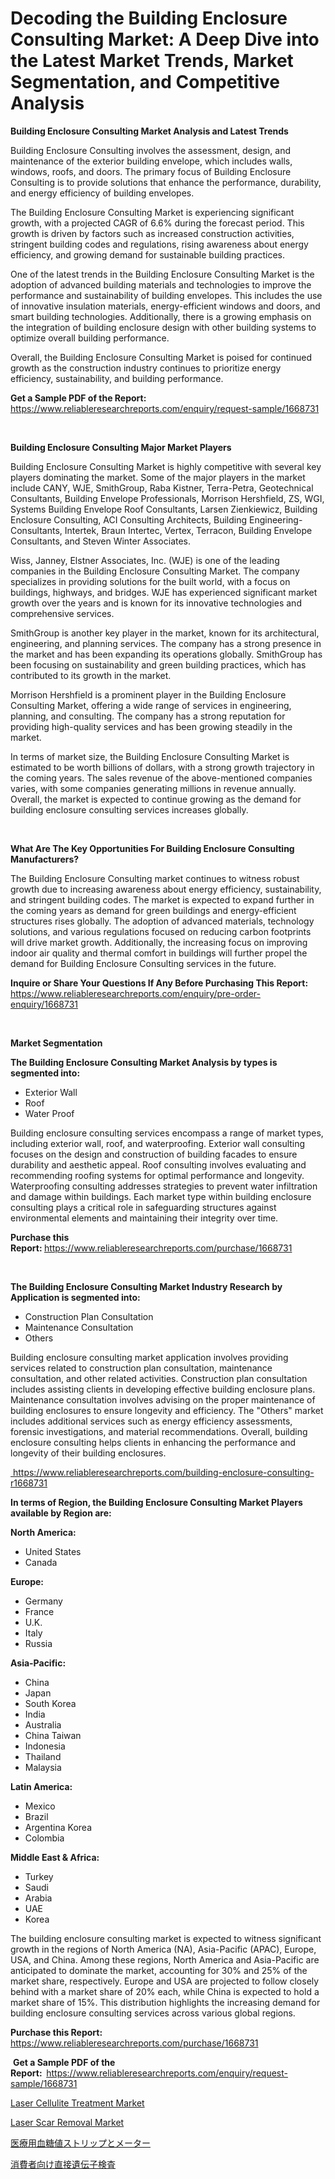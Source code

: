 <p><h1>Decoding the Building Enclosure Consulting Market: A Deep Dive into the Latest Market Trends, Market Segmentation, and Competitive Analysis</h1></p><p><strong>Building Enclosure Consulting Market Analysis and Latest Trends</strong></p>
<p><p>Building Enclosure Consulting involves the assessment, design, and maintenance of the exterior building envelope, which includes walls, windows, roofs, and doors. The primary focus of Building Enclosure Consulting is to provide solutions that enhance the performance, durability, and energy efficiency of building envelopes.</p><p>The Building Enclosure Consulting Market is experiencing significant growth, with a projected CAGR of 6.6% during the forecast period. This growth is driven by factors such as increased construction activities, stringent building codes and regulations, rising awareness about energy efficiency, and growing demand for sustainable building practices.</p><p>One of the latest trends in the Building Enclosure Consulting Market is the adoption of advanced building materials and technologies to improve the performance and sustainability of building envelopes. This includes the use of innovative insulation materials, energy-efficient windows and doors, and smart building technologies. Additionally, there is a growing emphasis on the integration of building enclosure design with other building systems to optimize overall building performance.</p><p>Overall, the Building Enclosure Consulting Market is poised for continued growth as the construction industry continues to prioritize energy efficiency, sustainability, and building performance.</p></p>
<p><strong>Get a Sample PDF of the Report:&nbsp;</strong> <a href="https://www.reliableresearchreports.com/enquiry/request-sample/1668731">https://www.reliableresearchreports.com/enquiry/request-sample/1668731</a></p>
<p>&nbsp;</p>
<p><strong>Building Enclosure Consulting Major Market Players</strong></p>
<p><p>Building Enclosure Consulting Market is highly competitive with several key players dominating the market. Some of the major players in the market include CANY, WJE, SmithGroup, Raba Kistner, Terra-Petra, Geotechnical Consultants, Building Envelope Professionals, Morrison Hershfield, ZS, WGI, Systems Building Envelope Roof Consultants, Larsen Zienkiewicz, Building Enclosure Consulting, ACI Consulting Architects, Building Engineering-Consultants, Intertek, Braun Intertec, Vertex, Terracon, Building Envelope Consultants, and Steven Winter Associates.</p><p>Wiss, Janney, Elstner Associates, Inc. (WJE) is one of the leading companies in the Building Enclosure Consulting Market. The company specializes in providing solutions for the built world, with a focus on buildings, highways, and bridges. WJE has experienced significant market growth over the years and is known for its innovative technologies and comprehensive services.</p><p>SmithGroup is another key player in the market, known for its architectural, engineering, and planning services. The company has a strong presence in the market and has been expanding its operations globally. SmithGroup has been focusing on sustainability and green building practices, which has contributed to its growth in the market.</p><p>Morrison Hershfield is a prominent player in the Building Enclosure Consulting Market, offering a wide range of services in engineering, planning, and consulting. The company has a strong reputation for providing high-quality services and has been growing steadily in the market.</p><p>In terms of market size, the Building Enclosure Consulting Market is estimated to be worth billions of dollars, with a strong growth trajectory in the coming years. The sales revenue of the above-mentioned companies varies, with some companies generating millions in revenue annually. Overall, the market is expected to continue growing as the demand for building enclosure consulting services increases globally.</p></p>
<p>&nbsp;</p>
<p><strong>What Are The Key Opportunities For Building Enclosure Consulting Manufacturers?</strong></p>
<p><p>The Building Enclosure Consulting market continues to witness robust growth due to increasing awareness about energy efficiency, sustainability, and stringent building codes. The market is expected to expand further in the coming years as demand for green buildings and energy-efficient structures rises globally. The adoption of advanced materials, technology solutions, and various regulations focused on reducing carbon footprints will drive market growth. Additionally, the increasing focus on improving indoor air quality and thermal comfort in buildings will further propel the demand for Building Enclosure Consulting services in the future.</p></p>
<p><strong>Inquire or Share Your Questions If Any Before Purchasing This Report:</strong> <a href="https://www.reliableresearchreports.com/enquiry/pre-order-enquiry/1668731">https://www.reliableresearchreports.com/enquiry/pre-order-enquiry/1668731</a></p>
<p>&nbsp;</p>
<p><strong>Market Segmentation</strong></p>
<p><strong>The Building Enclosure Consulting Market Analysis by types is segmented into:</strong></p>
<p><ul><li>Exterior Wall</li><li>Roof</li><li>Water Proof</li></ul></p>
<p><p>Building enclosure consulting services encompass a range of market types, including exterior wall, roof, and waterproofing. Exterior wall consulting focuses on the design and construction of building facades to ensure durability and aesthetic appeal. Roof consulting involves evaluating and recommending roofing systems for optimal performance and longevity. Waterproofing consulting addresses strategies to prevent water infiltration and damage within buildings. Each market type within building enclosure consulting plays a critical role in safeguarding structures against environmental elements and maintaining their integrity over time.</p></p>
<p><strong>Purchase this Report:&nbsp;</strong><a href="https://www.reliableresearchreports.com/purchase/1668731">https://www.reliableresearchreports.com/purchase/1668731</a></p>
<p>&nbsp;</p>
<p><strong>The Building Enclosure Consulting Market Industry Research by Application is segmented into:</strong></p>
<p><ul><li>Construction Plan Consultation</li><li>Maintenance Consultation</li><li>Others</li></ul></p>
<p><p>Building enclosure consulting market application involves providing services related to construction plan consultation, maintenance consultation, and other related activities. Construction plan consultation includes assisting clients in developing effective building enclosure plans. Maintenance consultation involves advising on the proper maintenance of building enclosures to ensure longevity and efficiency. The "Others" market includes additional services such as energy efficiency assessments, forensic investigations, and material recommendations. Overall, building enclosure consulting helps clients in enhancing the performance and longevity of their building enclosures.</p></p>
<p><a href="https://www.reliableresearchreports.com/building-enclosure-consulting-r1668731">&nbsp;https://www.reliableresearchreports.com/building-enclosure-consulting-r1668731</a></p>
<p><strong>In terms of Region, the Building Enclosure Consulting Market Players available by Region are:</strong></p>
<p>
    <p> <strong> North America: </strong>
        <ul>
            <li>United States</li>
            <li>Canada</li>
        </ul>
        </p> 
    <p> <strong> Europe: </strong>
        <ul>
            <li>Germany</li>
            <li>France</li>
            <li>U.K.</li>
            <li>Italy</li>
            <li>Russia</li>
        </ul>
        </p> 
    <p> <strong> Asia-Pacific: </strong>
        <ul>
            <li>China</li>
            <li>Japan</li>
            <li>South Korea</li>
            <li>India</li>
            <li>Australia</li>
            <li>China Taiwan</li>
            <li>Indonesia</li>
            <li>Thailand</li>
            <li>Malaysia</li>
        </ul>
        </p> 
    <p> <strong> Latin America: </strong>
        <ul>
            <li>Mexico</li>
            <li>Brazil</li>
            <li>Argentina Korea</li>
            <li>Colombia</li>
        </ul>
        </p> 
    <p> <strong> Middle East & Africa: </strong>
        <ul>
            <li>Turkey</li>
            <li>Saudi</li>
            <li>Arabia</li>
            <li>UAE</li>
            <li>Korea</li>
        </ul>
    </p>
    </p>
<p><p>The building enclosure consulting market is expected to witness significant growth in the regions of North America (NA), Asia-Pacific (APAC), Europe, USA, and China. Among these regions, North America and Asia-Pacific are anticipated to dominate the market, accounting for 30% and 25% of the market share, respectively. Europe and USA are projected to follow closely behind with a market share of 20% each, while China is expected to hold a market share of 15%. This distribution highlights the increasing demand for building enclosure consulting services across various global regions.</p></p>
<p><strong>Purchase this Report: </strong><a href="https://www.reliableresearchreports.com/purchase/1668731">https://www.reliableresearchreports.com/purchase/1668731</a></p>
<p>&nbsp;<strong>Get a Sample PDF of the Report:&nbsp;&nbsp;</strong><a href="https://www.reliableresearchreports.com/enquiry/request-sample/1668731">https://www.reliableresearchreports.com/enquiry/request-sample/1668731</a></p>
<p><strong></strong></p>
<p><p><a href="https://github.com/fkhcgcyl33/Market-Research-Report-List-1/blob/main/laser-cellulite-treatment-market.md">Laser Cellulite Treatment Market</a></p><p><a href="https://github.com/yazulaeha/Market-Research-Report-List-1/blob/main/laser-scar-removal-market.md">Laser Scar Removal Market</a></p><p><a href="https://github.com/TysonKub/Market-Research-Report-List-1/blob/main/5700623180041.md">医療用血糖値ストリップとメーター</a></p><p><a href="https://github.com/RaeJenkins1952/Market-Research-Report-List-2/blob/main/2029499180040.md">消費者向け直接遺伝子検査</a></p></p>